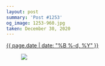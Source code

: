 ```yaml
---
layout: post
summary: 'Post #1253'
og_image: 1253-960.jpg
taken: December 30, 2020
---
```


<div class="post">
 <time>
  <a href="/1253">
   {{ page.date | date: "%B %-d, %Y" }}
  </a>
 </time>
 <a href="/1253">
  <figure data-taken="12/30/2020">
   <img sizes="(min-width: 700px) 50vw, calc(100vw - 2rem)" src="{{ site.assets_url }}/1253-480.jpg" srcset="{{ site.assets_url }}/1253-240.jpg 240w, {{ site.assets_url }}/1253-480.jpg 480w, {{ site.assets_url }}/1253-720.jpg 720w, {{ site.assets_url }}/1253-960.jpg 960w"/>
  </figure>
 </a>
</div>
